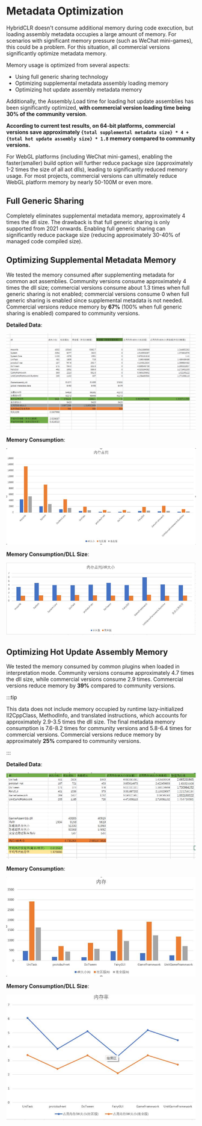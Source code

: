 # Metadata Optimization

HybridCLR doesn't consume additional memory during code execution, but loading assembly metadata occupies a large amount of memory. For scenarios with significant memory pressure (such as WeChat mini-games), this could be a problem.
For this situation, all commercial versions significantly optimize metadata memory.

Memory usage is optimized from several aspects:

- Using full generic sharing technology
- Optimizing supplemental metadata assembly loading memory
- Optimizing hot update assembly metadata memory

Additionally, the Assembly.Load time for loading hot update assemblies has been significantly optimized, **with commercial version loading time being 30% of the community version**.

**According to current test results, on 64-bit platforms, commercial versions save approximately `{total supplemental metadata size} * 4 + {total hot update assembly size} * 1.8` memory compared to community versions.**

For WebGL platforms (including WeChat mini-games), enabling the faster(smaller) build option will further reduce package size (approximately 1-2 times the size of all aot dlls), leading to significantly reduced memory usage.
For most projects, commercial versions can ultimately reduce WebGL platform memory by nearly 50-100M or even more.

## Full Generic Sharing

Completely eliminates supplemental metadata memory, approximately 4 times the dll size. The drawback is that full generic sharing is only supported from 2021 onwards. Enabling full generic sharing can significantly reduce package size (reducing approximately 30-40% of managed code compiled size).

## Optimizing Supplemental Metadata Memory

We tested the memory consumed after supplementing metadata for common aot assemblies. Community versions consume approximately 4 times the dll size; commercial versions consume about 1.3 times when full generic sharing is not enabled;
commercial versions consume 0 when full generic sharing is enabled since supplemental metadata is not needed. Commercial versions reduce memory by **67%** (100% when full generic sharing is enabled) compared to community versions.

**Detailed Data**:

![aot-metadata-data](/img/memory-optimization/aot-metadata-data.jpg)

**Memory Consumption**:

![aot-metadata-memory](/img/memory-optimization/aot-metadata-memory.jpg)

**Memory Consumption/DLL Size**:

![aot-metadata-dll-rate](/img/memory-optimization/aot-metadata-dll-rate.jpg)


## Optimizing Hot Update Assembly Memory

We tested the memory consumed by common plugins when loaded in interpretation mode. Community versions consume approximately 4.7 times the dll size, while commercial versions consume 2.9 times. Commercial versions reduce memory by **39%** compared to community versions.

:::tip

This data does not include memory occupied by runtime lazy-initialized Il2CppClass, MethodInfo, and translated instructions, which accounts for approximately 2.9-3.5 times the dll size. The final metadata memory consumption is 7.6-8.2 times for community versions and 5.8-6.4 times for commercial versions.
Commercial versions reduce memory by approximately **25%** compared to community versions.

:::

**Detailed Data**:

![aot-metadata-data](/img/memory-optimization/assembly-load-data.jpg)

**Memory Consumption**:

![aot-metadata-memory](/img/memory-optimization/assembly-load-memory.jpg)

**Memory Consumption/DLL Size**:

![aot-metadata-dll-rate](/img/memory-optimization/assembly-load-rate.jpg)


